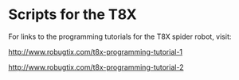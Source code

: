 # Scripts for the T8X

For links to the programming tutorials for the T8X spider robot, visit:

http://www.robugtix.com/t8x-programming-tutorial-1

http://www.robugtix.com/t8x-programming-tutorial-2
